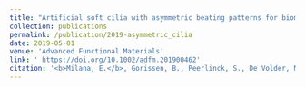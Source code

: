 ```yaml
---
title: "Artificial soft cilia with asymmetric beating patterns for biomimetic low‐Reynolds‐number fluid propulsion"
collection: publications
permalink: /publication/2019-asymmetric_cilia
date: 2019-05-01
venue: 'Advanced Functional Materials'
link: ' https://doi.org/10.1002/adfm.201900462'
citation: '<b>Milana, E.</b>, Gorissen, B., Peerlinck, S., De Volder, M., Reynaerts, D.. 2019. &quot;Artificial soft cilia with asymmetric beating patterns for biomimetic low‐Reynolds‐number fluid propulsion.&quot; <i>Advanced Functional Materials</i>'
---
```

